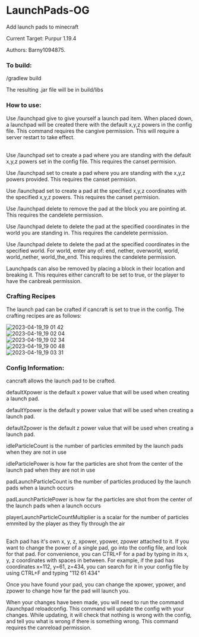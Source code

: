 # LaunchPads-OG
Add launch pads to minecraft

Current Target: Purpur 1.19.4

Authors: Barny1094875.

<h3>To build:</h3>

/gradlew build

The resulting .jar file will be in build/libs



<h3>How to use:</h3>
Use /launchpad give to give yourself a launch pad item. When placed down, a launchpad will be created there with the default x,y,z powers in the config file. This command requires the cangive permission. This will require a server restart to take effect.
<br>
<br>

Use /launchpad set to create a pad where you are standing with the default x,y,z powers set in the config file. This requires the canset permision.

Use /launchpad set <xpower> <ypower> <zpower> to create a pad where you are standing with the x,y,z powers provided. This requires the canset permision.

Use /launchpad set <x> <y> <z> <xpower> <ypower> <zpower> to create a pad at the specified x,y,z coordinates with the specified x,y,z powers. This requires the canset permision.

Use /launchpad delete to remove the pad at the block you are pointing at. This requires the candelete permission.

Use /launchpad delete <x> <y> <z> to delete the pad at the specified coordinates in the world you are standing in. This requires the candelete permission.

Use /launchpad delete <world> <x> <y> <z> to delete the pad at the specified coordinates in the specified world. For world, enter any of: end, nether, overworld, world, world_nether, world_the_end. This requires the candelete permission.

Launchpads can also be removed by placing a block in their location and breaking it. This requires either cancraft to be set to true, or the player to have the canbreak permission.

<h3>Crafting Recipes</h3>
The launch pad can be crafted if cancraft is set to true in the config. The crafting recipes are as follows:
<br>

![2023-04-19_19 01 42](https://user-images.githubusercontent.com/128558829/233219063-d7055c71-250b-4f46-99b5-2f62fc51c7e9.png)
<br>
![2023-04-19_19 02 04](https://user-images.githubusercontent.com/128558829/233219065-326bf3df-ade4-473c-8fcd-b3f944744249.png)
<br>
![2023-04-19_19 02 34](https://user-images.githubusercontent.com/128558829/233219069-a4ac5816-16e9-4a96-979f-e0c1e5e79d63.png)
<br>
![2023-04-19_19 00 48](https://user-images.githubusercontent.com/128558829/233219072-eafc4d0d-d13a-4aa7-93dc-2de4e0bbaf1b.png)
<br>
![2023-04-19_19 03 31](https://user-images.githubusercontent.com/128558829/233219070-59513790-5742-4259-947c-9902bba93b08.png)


<h3>Config Information:</h3>

cancraft allows the launch pad to be crafted.

defaultXpower is the default x power value that will be used when creating a launch pad.

defaultYpower is the default y power value that will be used when creating a launch pad.

defaultZpower is the default z power value that will be used when creating a launch pad.

idleParticleCount is the number of particles emmited by the launch pads when they are not in use

idleParticlePower is how far the particles are shot from the center of the launch pad when they are not in use

padLaunchParticleCount is the number of particles produced by the launch pads when a launch occurs

padLaunchParticlePower is how far the particles are shot from the center of the launch pads when a launch occurs

playerLaunchParticleCountMultiplier is a scalar for the number of particles emmited by the player as they fly through the air


<br>
Each pad has it's own x, y, z, xpower, ypower, zpower attached to it. If you want to change the power of a single pad, go into the config file, and look for that pad. For convenience, you can CTRL+F for a pad by typing in its x, y, z coordinates with spaces in between. For example, if the pad has coordinates x=112, y=61, z=434, you can search for it in your config file by using CTRL+F and typing "112 61 434"

Once you have found your pad, you can change the xpower, ypower, and zpower to change how far the pad will launch you.

When your changes have been made, you will need to run the command /launchpad reloadconfig. This command will update the config with your changes. While updating, it will check that nothing is wrong with the config, and tell you what is wrong if there is something wrong. This command requires the canreload permission.
